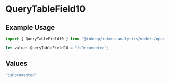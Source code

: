 # QueryTableField10

## Example Usage

```typescript
import { QueryTableField10 } from "@inkeep/inkeep-analytics/models/operations";

let value: QueryTableField10 = "isDocumented";
```

## Values

```typescript
"isDocumented"
```